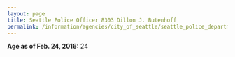 ```yaml
---
layout: page
title: Seattle Police Officer 8303 Dillon J. Butenhoff
permalink: /information/agencies/city_of_seattle/seattle_police_department/copbook/8303/
---
```


**Age as of Feb. 24, 2016:** 24

